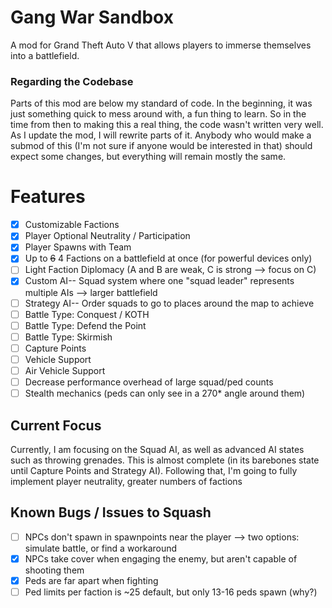 # Gang War Sandbox
A mod for Grand Theft Auto V that allows players to immerse themselves into a battlefield.

### Regarding the Codebase
Parts of this mod are below my standard of code. In the beginning, it was just something quick to mess around with, a fun thing to learn. So in the time from then to making this a real thing, the code wasn't written very well. As I update the mod, I will rewrite parts of it. Anybody who would make a submod of this (I'm not sure if anyone would be interested in that) should expect some changes, but everything will remain mostly the same.



# Features
- [x] Customizable Factions
- [x] Player Optional Neutrality / Participation
- [x] Player Spawns with Team
- [x] Up to ~~6~~ 4 Factions on a battlefield at once (for powerful devices only)
- [ ] Light Faction Diplomacy (A and B are weak, C is strong --> focus on C)
- [x] Custom AI-- Squad system where one "squad leader" represents multiple AIs --> larger battlefield
- [ ] Strategy AI-- Order squads to go to places around the map to achieve
- [ ] Battle Type: Conquest / KOTH
- [ ] Battle Type: Defend the Point
- [ ] Battle Type: Skirmish
- [ ] Capture Points
- [ ] Vehicle Support
- [ ] Air Vehicle Support
- [ ] Decrease performance overhead of large squad/ped counts
- [ ] Stealth mechanics (peds can only see in a 270* angle around them)

## Current Focus
Currently, I am focusing on the Squad AI, as well as advanced AI states such as throwing grenades. This is almost complete (in its barebones state until Capture Points and Strategy AI).
Following that, I'm going to fully implement player neutrality, greater numbers of factions

## Known Bugs / Issues to Squash
- [ ] NPCs don't spawn in spawnpoints near the player --> two options: simulate battle, or find a workaround
- [x] NPCs take cover when engaging the enemy, but aren't capable of shooting them
- [x] Peds are far apart when fighting
- [ ] Ped limits per faction is ~25 default, but only 13-16 peds spawn (why?)
